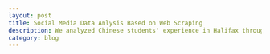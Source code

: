 ```yaml
---
layout: post
title: Social Media Data Anlysis Based on Web Scraping
description: We analyzed Chinese students' experience in Halifax through searching some attractions' name on weibo.com (a Chinese social media) and scraping the user's posts and photoes. The main technique is web scraping with understanding HTTP requests methods.
category: blog
---
```

